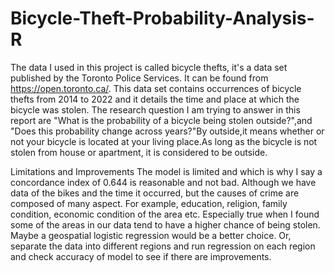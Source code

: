# Bicycle-Theft-Probability-Analysis-R

The data I used in this project is called bicycle thefts, it's a data set published by the Toronto Police Services. It can be found from https://open.toronto.ca/. This data set contains occurrences of bicycle thefts from 2014 to 2022 and it details the time and place at which the bicycle was stolen. The research question I am trying to answer in this report are "What is the probability of a bicycle being stolen outside?",and "Does this probability change across years?"By outside,it means whether or not your bicycle is located at your living place.As long as the bicycle is not stolen from house or apartment, it is considered to be outside.

Limitations and Improvements
The model is limited and which is why I say a concordance index of 0.644 is reasonable and not bad. Although we have data of the bikes and the time it occurred, but the causes of crime are composed of many aspect. For example, education, religion, family condition, economic condition of the area etc. Especially true when I found some of the areas in our data tend to have a higher chance of being stolen. Maybe a geospatial logistic regression would be a better choice. Or, separate the data into different regions and run  regression on each region and check accuracy of model to see if there are improvements.

